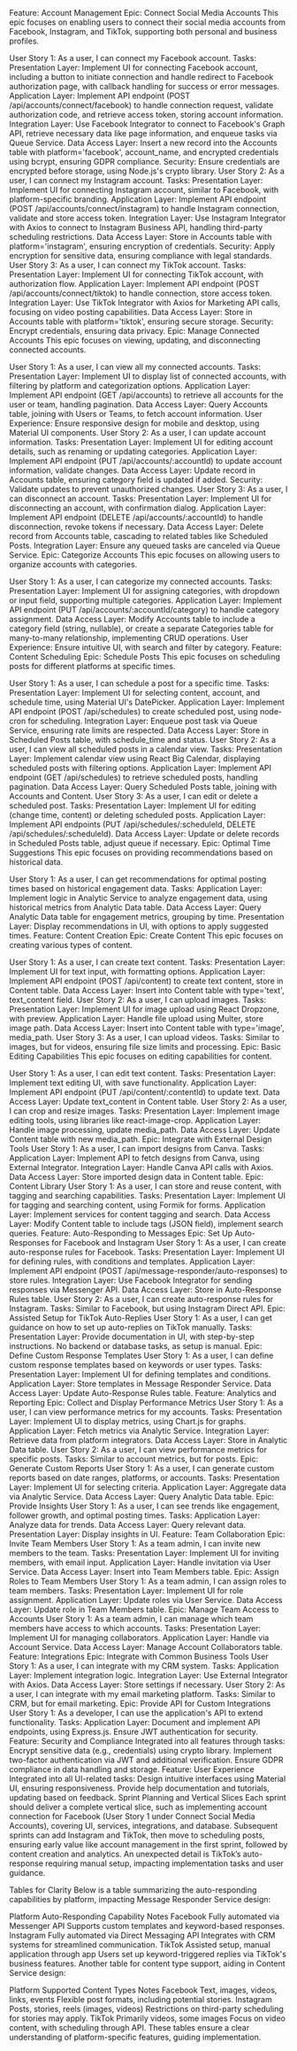 Feature: Account Management
Epic: Connect Social Media Accounts
This epic focuses on enabling users to connect their social media accounts from Facebook, Instagram, and TikTok, supporting both personal and business profiles.

User Story 1: As a user, I can connect my Facebook account.
Tasks:
Presentation Layer: Implement UI for connecting Facebook account, including a button to initiate connection and handle redirect to Facebook authorization page, with callback handling for success or error messages.
Application Layer: Implement API endpoint (POST /api/accounts/connect/facebook) to handle connection request, validate authorization code, and retrieve access token, storing account information.
Integration Layer: Use Facebook Integrator to connect to Facebook's Graph API, retrieve necessary data like page information, and enqueue tasks via Queue Service.
Data Access Layer: Insert a new record into the Accounts table with platform='facebook', account_name, and encrypted credentials using bcrypt, ensuring GDPR compliance.
Security: Ensure credentials are encrypted before storage, using Node.js's crypto library.
User Story 2: As a user, I can connect my Instagram account.
Tasks:
Presentation Layer: Implement UI for connecting Instagram account, similar to Facebook, with platform-specific branding.
Application Layer: Implement API endpoint (POST /api/accounts/connect/instagram) to handle Instagram connection, validate and store access token.
Integration Layer: Use Instagram Integrator with Axios to connect to Instagram Business API, handling third-party scheduling restrictions.
Data Access Layer: Store in Accounts table with platform='instagram', ensuring encryption of credentials.
Security: Apply encryption for sensitive data, ensuring compliance with legal standards.
User Story 3: As a user, I can connect my TikTok account.
Tasks:
Presentation Layer: Implement UI for connecting TikTok account, with authorization flow.
Application Layer: Implement API endpoint (POST /api/accounts/connect/tiktok) to handle connection, store access token.
Integration Layer: Use TikTok Integrator with Axios for Marketing API calls, focusing on video posting capabilities.
Data Access Layer: Store in Accounts table with platform='tiktok', ensuring secure storage.
Security: Encrypt credentials, ensuring data privacy.
Epic: Manage Connected Accounts
This epic focuses on viewing, updating, and disconnecting connected accounts.

User Story 1: As a user, I can view all my connected accounts.
Tasks:
Presentation Layer: Implement UI to display list of connected accounts, with filtering by platform and categorization options.
Application Layer: Implement API endpoint (GET /api/accounts) to retrieve all accounts for the user or team, handling pagination.
Data Access Layer: Query Accounts table, joining with Users or Teams, to fetch account information.
User Experience: Ensure responsive design for mobile and desktop, using Material UI components.
User Story 2: As a user, I can update account information.
Tasks:
Presentation Layer: Implement UI for editing account details, such as renaming or updating categories.
Application Layer: Implement API endpoint (PUT /api/accounts/:accountId) to update account information, validate changes.
Data Access Layer: Update record in Accounts table, ensuring category field is updated if added.
Security: Validate updates to prevent unauthorized changes.
User Story 3: As a user, I can disconnect an account.
Tasks:
Presentation Layer: Implement UI for disconnecting an account, with confirmation dialog.
Application Layer: Implement API endpoint (DELETE /api/accounts/:accountId) to handle disconnection, revoke tokens if necessary.
Data Access Layer: Delete record from Accounts table, cascading to related tables like Scheduled Posts.
Integration Layer: Ensure any queued tasks are canceled via Queue Service.
Epic: Categorize Accounts
This epic focuses on allowing users to organize accounts with categories.

User Story 1: As a user, I can categorize my connected accounts.
Tasks:
Presentation Layer: Implement UI for assigning categories, with dropdown or input field, supporting multiple categories.
Application Layer: Implement API endpoint (PUT /api/accounts/:accountId/category) to handle category assignment.
Data Access Layer: Modify Accounts table to include a category field (string, nullable), or create a separate Categories table for many-to-many relationship, implementing CRUD operations.
User Experience: Ensure intuitive UI, with search and filter by category.
Feature: Content Scheduling
Epic: Schedule Posts
This epic focuses on scheduling posts for different platforms at specific times.

User Story 1: As a user, I can schedule a post for a specific time.
Tasks:
Presentation Layer: Implement UI for selecting content, account, and schedule time, using Material UI's DatePicker.
Application Layer: Implement API endpoint (POST /api/schedules) to create scheduled post, using node-cron for scheduling.
Integration Layer: Enqueue post task via Queue Service, ensuring rate limits are respected.
Data Access Layer: Store in Scheduled Posts table, with schedule_time and status.
User Story 2: As a user, I can view all scheduled posts in a calendar view.
Tasks:
Presentation Layer: Implement calendar view using React Big Calendar, displaying scheduled posts with filtering options.
Application Layer: Implement API endpoint (GET /api/schedules) to retrieve scheduled posts, handling pagination.
Data Access Layer: Query Scheduled Posts table, joining with Accounts and Content.
User Story 3: As a user, I can edit or delete a scheduled post.
Tasks:
Presentation Layer: Implement UI for editing (change time, content) or deleting scheduled posts.
Application Layer: Implement API endpoints (PUT /api/schedules/:scheduleId, DELETE /api/schedules/:scheduleId).
Data Access Layer: Update or delete records in Scheduled Posts table, adjust queue if necessary.
Epic: Optimal Time Suggestions
This epic focuses on providing recommendations based on historical data.

User Story 1: As a user, I can get recommendations for optimal posting times based on historical engagement data.
Tasks:
Application Layer: Implement logic in Analytic Service to analyze engagement data, using historical metrics from Analytic Data table.
Data Access Layer: Query Analytic Data table for engagement metrics, grouping by time.
Presentation Layer: Display recommendations in UI, with options to apply suggested times.
Feature: Content Creation
Epic: Create Content
This epic focuses on creating various types of content.

User Story 1: As a user, I can create text content.
Tasks:
Presentation Layer: Implement UI for text input, with formatting options.
Application Layer: Implement API endpoint (POST /api/content) to create text content, store in Content table.
Data Access Layer: Insert into Content table with type='text', text_content field.
User Story 2: As a user, I can upload images.
Tasks:
Presentation Layer: Implement UI for image upload using React Dropzone, with preview.
Application Layer: Handle file upload using Multer, store image path.
Data Access Layer: Insert into Content table with type='image', media_path.
User Story 3: As a user, I can upload videos.
Tasks:
Similar to images, but for videos, ensuring file size limits and processing.
Epic: Basic Editing Capabilities
This epic focuses on editing capabilities for content.

User Story 1: As a user, I can edit text content.
Tasks:
Presentation Layer: Implement text editing UI, with save functionality.
Application Layer: Implement API endpoint (PUT /api/content/:contentId) to update text.
Data Access Layer: Update text_content in Content table.
User Story 2: As a user, I can crop and resize images.
Tasks:
Presentation Layer: Implement image editing tools, using libraries like react-image-crop.
Application Layer: Handle image processing, update media_path.
Data Access Layer: Update Content table with new media_path.
Epic: Integrate with External Design Tools
User Story 1: As a user, I can import designs from Canva.
Tasks:
Application Layer: Implement API to fetch designs from Canva, using External Integrator.
Integration Layer: Handle Canva API calls with Axios.
Data Access Layer: Store imported design data in Content table.
Epic: Content Library
User Story 1: As a user, I can store and reuse content, with tagging and searching capabilities.
Tasks:
Presentation Layer: Implement UI for tagging and searching content, using Formik for forms.
Application Layer: Implement services for content tagging and search.
Data Access Layer: Modify Content table to include tags (JSON field), implement search queries.
Feature: Auto-Responding to Messages
Epic: Set Up Auto-Responses for Facebook and Instagram
User Story 1: As a user, I can create auto-response rules for Facebook.
Tasks:
Presentation Layer: Implement UI for defining rules, with conditions and templates.
Application Layer: Implement API endpoint (POST /api/message-responder/auto-responses) to store rules.
Integration Layer: Use Facebook Integrator for sending responses via Messenger API.
Data Access Layer: Store in Auto-Response Rules table.
User Story 2: As a user, I can create auto-response rules for Instagram.
Tasks:
Similar to Facebook, but using Instagram Direct API.
Epic: Assisted Setup for TikTok Auto-Replies
User Story 1: As a user, I can get guidance on how to set up auto-replies on TikTok manually.
Tasks:
Presentation Layer: Provide documentation in UI, with step-by-step instructions.
No backend or database tasks, as setup is manual.
Epic: Define Custom Response Templates
User Story 1: As a user, I can define custom response templates based on keywords or user types.
Tasks:
Presentation Layer: Implement UI for defining templates and conditions.
Application Layer: Store templates in Message Responder Service.
Data Access Layer: Update Auto-Response Rules table.
Feature: Analytics and Reporting
Epic: Collect and Display Performance Metrics
User Story 1: As a user, I can view performance metrics for my accounts.
Tasks:
Presentation Layer: Implement UI to display metrics, using Chart.js for graphs.
Application Layer: Fetch metrics via Analytic Service.
Integration Layer: Retrieve data from platform integrators.
Data Access Layer: Store in Analytic Data table.
User Story 2: As a user, I can view performance metrics for specific posts.
Tasks:
Similar to account metrics, but for posts.
Epic: Generate Custom Reports
User Story 1: As a user, I can generate custom reports based on date ranges, platforms, or accounts.
Tasks:
Presentation Layer: Implement UI for selecting criteria.
Application Layer: Aggregate data via Analytic Service.
Data Access Layer: Query Analytic Data table.
Epic: Provide Insights
User Story 1: As a user, I can see trends like engagement, follower growth, and optimal posting times.
Tasks:
Application Layer: Analyze data for trends.
Data Access Layer: Query relevant data.
Presentation Layer: Display insights in UI.
Feature: Team Collaboration
Epic: Invite Team Members
User Story 1: As a team admin, I can invite new members to the team.
Tasks:
Presentation Layer: Implement UI for inviting members, with email input.
Application Layer: Handle invitation via User Service.
Data Access Layer: Insert into Team Members table.
Epic: Assign Roles to Team Members
User Story 1: As a team admin, I can assign roles to team members.
Tasks:
Presentation Layer: Implement UI for role assignment.
Application Layer: Update roles via User Service.
Data Access Layer: Update role in Team Members table.
Epic: Manage Team Access to Accounts
User Story 1: As a team admin, I can manage which team members have access to which accounts.
Tasks:
Presentation Layer: Implement UI for managing collaborators.
Application Layer: Handle via Account Service.
Data Access Layer: Manage Account Collaborators table.
Feature: Integrations
Epic: Integrate with Common Business Tools
User Story 1: As a user, I can integrate with my CRM system.
Tasks:
Application Layer: Implement integration logic.
Integration Layer: Use External Integrator with Axios.
Data Access Layer: Store settings if necessary.
User Story 2: As a user, I can integrate with my email marketing platform.
Tasks:
Similar to CRM, but for email marketing.
Epic: Provide API for Custom Integrations
User Story 1: As a developer, I can use the application's API to extend functionality.
Tasks:
Application Layer: Document and implement API endpoints, using Express.js.
Ensure JWT authentication for security.
Feature: Security and Compliance
Integrated into all features through tasks:
Encrypt sensitive data (e.g., credentials) using crypto library.
Implement two-factor authentication via JWT and additional verification.
Ensure GDPR compliance in data handling and storage.
Feature: User Experience
Integrated into all UI-related tasks:
Design intuitive interfaces using Material UI, ensuring responsiveness.
Provide help documentation and tutorials, updating based on feedback.
Sprint Planning and Vertical Slices
Each sprint should deliver a complete vertical slice, such as implementing account connection for Facebook (User Story 1 under Connect Social Media Accounts), covering UI, services, integrations, and database. Subsequent sprints can add Instagram and TikTok, then move to scheduling posts, ensuring early value like account management in the first sprint, followed by content creation and analytics. An unexpected detail is TikTok’s auto-response requiring manual setup, impacting implementation tasks and user guidance.

Tables for Clarity
Below is a table summarizing the auto-responding capabilities by platform, impacting Message Responder Service design:

Platform	Auto-Responding Capability	Notes
Facebook	Fully automated via Messenger API	Supports custom templates and keyword-based responses.
Instagram	Fully automated via Direct Messaging API	Integrates with CRM systems for streamlined communication.
TikTok	Assisted setup, manual application through app	Users set up keyword-triggered replies via TikTok's business features.
Another table for content type support, aiding in Content Service design:

Platform	Supported Content Types	Notes
Facebook	Text, images, videos, links, events	Flexible post formats, including potential stories.
Instagram	Posts, stories, reels (images, videos)	Restrictions on third-party scheduling for stories may apply.
TikTok	Primarily videos, some images	Focus on video content, with scheduling through API.
These tables ensure a clear understanding of platform-specific features, guiding implementation.